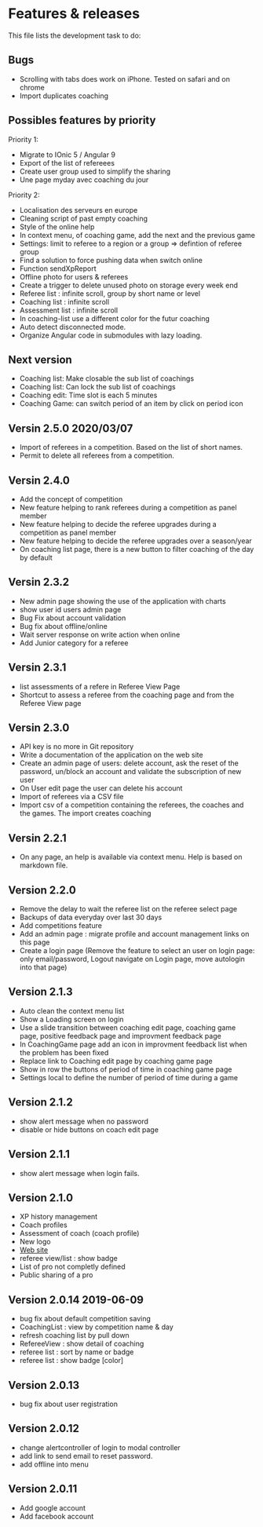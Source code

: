 # Features & releases

This file lists the development task to do:

## Bugs

- Scrolling with tabs does work on iPhone. Tested on safari and on chrome
- Import duplicates coaching

## Possibles features by priority

Priority 1:

- Migrate to IOnic 5 / Angular 9
- Export of the list of refereees
- Create user group used to simplify the sharing
- Une page myday avec coaching du jour

Priority 2:

- Localisation des serveurs en europe
- Cleaning script of past empty coaching
- Style of the online help
- In context menu, of coaching game, add the next and the previous game
- Settings: limit to referee to a region or a group => defintion of referee group
- Find a solution to force pushing data when switch online
- Function sendXpReport
- Offline photo for users & referees
- Create a trigger to delete unused photo on storage every week end
- Referee list : infinite scroll, group by short name or level
- Coaching list : infinite scroll
- Assessment list : infinite scroll
- In coaching-list use a different color for the futur coaching
- Auto detect disconnected mode.
- Organize Angular code in submodules with lazy loading.

## Next version

- Coaching list: Make closable the sub list of coachings
- Coaching list: Can lock the sub list of coachings
- Coaching edit: Time slot is each 5 minutes
- Coaching Game: can switch period of an item by click on period icon

## Versin 2.5.0 2020/03/07

- Import of referees in a competition. Based on the list of short names.
- Permit to delete all referees from a competition.

## Versin 2.4.0

- Add the concept of competition
- New feature helping to rank referees during a competition as panel member
- New feature helping to decide the referee upgrades during a competition as panel member
- New feature helping to decide the referee upgrades over a season/year
- On coaching list page, there is a new button to filter coaching of the day by default

## Versin 2.3.2

- New admin page showing the use of the application with charts
- show user id users admin page
- Bug Fix about account validation
- Bug fix about offline/online
- Wait server response on write action when online
- Add Junior category for a referee


## Versin 2.3.1

- list assessments of a refere in Referee View Page
- Shortcut to assess a referee from the coaching page and from the Referee View page

## Versin 2.3.0

- API key is no more in Git repository
- Write a documentation of the application on the web site
- Create an admin page of users: delete account, ask the reset of the password, un/block an account and validate the subscription of new user
- On User edit page the user can delete his account
- Import of referees via a CSV file
- Import csv of a competition containing the referees, the coaches and the games. The import creates coaching

## Versin 2.2.1

- On any page, an help is available via context menu. Help is based on markdown file.

## Version 2.2.0

- Remove the delay to wait the referee list on the referee select page
- Backups of data everyday over last 30 days
- Add competitions feature
- Add an admin page : migrate profile and account management links on this page
- Create a login page (Remove the feature to select an user on login page: only email/password, Logout navigate on Login page, move autologin into that page)

## Version 2.1.3

- Auto clean the context menu list
- Show a Loading screen on login
- Use a slide transition between coaching edit page, coaching game page, positive feedback page and improvment feedback page
- In CoachingGame page add an icon in improvment feedback list when the problem has been fixed
- Replace link to Coaching edit page by coaching game page
- Show in row the buttons of period of time in coaching game page
- Settings local to define the number of period of time during a game

## Version 2.1.2 

- show alert message when no password
- disable or hide buttons on coach edit page


## Version 2.1.1

- show alert message when login fails.

## Version 2.1.0

- XP history management
- Coach profiles
- Assessment of coach (coach profile)
- New logo
- [Web site](http://coachreferee.com)
- referee view/list : show badge
- List of pro not completly defined
- Public sharing of a pro

## Version 2.0.14 2019-06-09

- bug fix about default competition saving
- CoachingList : view by competition name & day
- refresh coaching list by pull down
- RefereeView : show detail of coaching
- referee list : sort by name or badge
- referee list : show badge [color]

## Version 2.0.13

- bug fix about user registration

## Version 2.0.12

- change alertcontroller of login to modal controller
- add link to send email to reset password.
- add offline into menu

## Version 2.0.11

- Add google account
- Add facebook account
